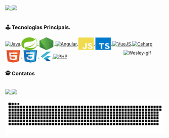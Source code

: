 <div>
  <a href="https://github.com/WesleyLeoncio">
    <img height="180em" src="https://github-readme-stats.vercel.app/api?username=wesleyleoncio&include_all_commits=true&count_private=true&show_icons=true&layout=compact&langs_count=7&theme=highcontrast">
    <img height="180em" src="https://github-readme-stats.vercel.app/api/top-langs/?username=wesleyleoncio&layout=compact&langs_count=7&theme=highcontrast" />
  </a>
</div>

<br>

### 🕹 Tecnologias Principais.

<div style="display: inline_block">
  <a href="https://github.com/WesleyLeoncio">
    <img align="center" alt="Java" height="40" width="50" src="https://cdn.jsdelivr.net/gh/devicons/devicon/icons/java/java-original.svg" />
  </a>
  <a href="https://github.com/WesleyLeoncio">
    <img align="center" alt="Spring" height="40" width="50" src="https://raw.githubusercontent.com/devicons/devicon/master/icons/spring/spring-original.svg" />
  </a>
  <a href="https://github.com/WesleyLeoncio">
    <img align="center" alt="Node" height="40" width="50" src="https://github.com/devicons/devicon/blob/v2.15.1/icons/nodejs/nodejs-original.svg" />
  </a>
  <a href="https://github.com/WesleyLeoncio">
    <img align="center" alt="Angular" height="40" width="50" src="https://cdn.jsdelivr.net/gh/devicons/devicon/icons/angularjs/angularjs-original.svg" />
  </a>
  <a href="https://github.com/WesleyLeoncio">
    <img align="center" alt="JS" height="40" width="50" src="https://raw.githubusercontent.com/devicons/devicon/master/icons/javascript/javascript-plain.svg">
  </a>
  <a href="https://github.com/WesleyLeoncio">
    <img align="center" alt="TS" height="40" width="50" src="https://raw.githubusercontent.com/devicons/devicon/master/icons/typescript/typescript-plain.svg">
  </a>
  <a href="https://github.com/WesleyLeoncio">
    <img align="center" alt="VueJS" height="40" width="50" src="https://cdn.jsdelivr.net/gh/devicons/devicon/icons/vuejs/vuejs-original.svg" />
  </a>
  <a href="https://github.com/WesleyLeoncio">
    <img align="center" alt="Csharp" height="40" width="50" src="https://cdn.jsdelivr.net/gh/devicons/devicon/icons/csharp/csharp-original.svg" />
  </a>
  <a href="https://github.com/WesleyLeoncio">
    <img align="center" alt="HTML5" height="40" width="50" src="https://raw.githubusercontent.com/devicons/devicon/master/icons/html5/html5-original.svg">
  </a>
  <a href="https://github.com/WesleyLeoncio">
    <img align="center" alt="CSS3" height="40" width="50" src="https://raw.githubusercontent.com/devicons/devicon/master/icons/css3/css3-original.svg">
  </a>
  <a href="https://github.com/WesleyLeoncio">
    <img align="center" alt="Flutter" height="30" width="40" src="https://raw.githubusercontent.com/devicons/devicon/master/icons/flutter/flutter-original.svg">
  </a>
  <a href="https://github.com/WesleyLeoncio">
    <img align="center" alt="PHP" height="40" width="50" src="https://cdn.jsdelivr.net/gh/devicons/devicon/icons/php/php-original.svg" />
  </a>
  <a href="https://github.com/WesleyLeoncio">
    <img align="right" alt="Wesley-gif" height="150" width="130" src="https://i.giphy.com/media/c7dvcyuES52ClGE7vp/200.webp">
  </a>
</div>

### 🕵 Contatos

</br>

<div>
  <a href="mailto:wesley.leoncio.izi@gmail.com" target="_blank">
    <img src="https://img.shields.io/badge/-Gmail-%23333?style=for-the-badge&logo=gmail&logoColor=white" target="_blank">
  </a>
  <a href="https://www.linkedin.com/in/wesleyleoncio" target="_blank">
    <img src="https://img.shields.io/badge/-LinkedIn-%230077B5?style=for-the-badge&logo=linkedin&logoColor=white" target="_blank">
  </a>

  ![Snake animation](https://github.com/wesleyleoncio/wesleyleoncio/blob/output/github-contribution-grid-snake.svg)
</div>
